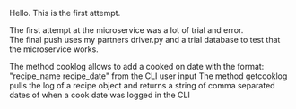 Hello.  This is the first attempt.

The first attempt at the microservice was a lot of trial and error.  
The final push uses my partners driver.py and a trial database to test that the microservice works.

The method cooklog allows to add a cooked on date with the format: "recipe_name recipe_date" from the CLI user input
The method getcooklog pulls the log of a recipe object and returns a string of comma separated dates of when a cook date was logged in the CLI
